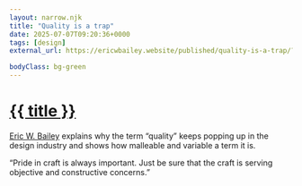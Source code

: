```yaml
---
layout: narrow.njk
title: "Quality is a trap"
date: 2025-07-07T09:20:36+0000
tags: [design]
external_url: https://ericwbailey.website/published/quality-is-a-trap/?ref=daniel.pizza

bodyClass: bg-green
---
```


<h1><a href="{{ external_url }}">{{ title }}</a></h1>

<a href="https://ericwbailey.website/?ref=daniel.pizza" title="Eric W. Bailey" rel="external">Eric W. Bailey</a> explains why the term “quality” keeps popping up in the design industry and shows how malleable and variable a term it is.

“Pride in craft is always important. Just be sure that the craft is serving objective and constructive concerns.”